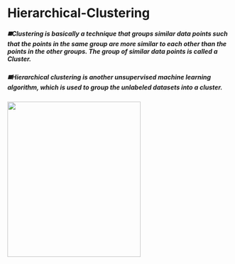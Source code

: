 # Hierarchical-Clustering

##### ◼️Clustering is basically a technique that groups similar data points such that the points in the same group are more similar to each other than the points in the other groups. The group of similar data points is called a Cluster.

##### ◼️Hierarchical clustering is another unsupervised machine learning algorithm, which is used to group the unlabeled datasets into a cluster.

<img src="https://static.javatpoint.com/tutorial/machine-learning/images/hierarchical-clustering-in-machine-learning15.png" width="300" height="350">

